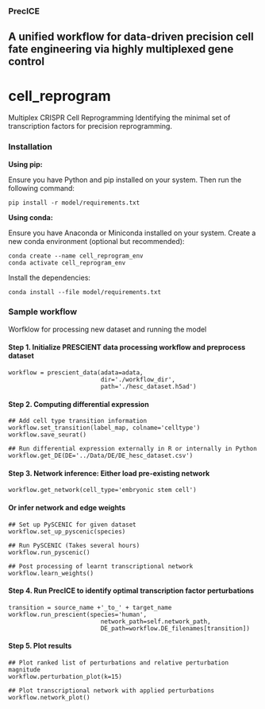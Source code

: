 ### PrecICE

## A unified workflow for data-driven precision cell fate engineering via highly multiplexed gene control

# cell_reprogram
Multiplex CRISPR Cell Reprogramming
Identifying the minimal set of transcription factors for precision reprogramming.

### Installation

**Using pip:**

Ensure you have Python and pip installed on your system. Then run the following command:

```pip install -r model/requirements.txt```

**Using conda:**

Ensure you have Anaconda or Miniconda installed on your system. Create a new conda environment (optional but recommended):

```
conda create --name cell_reprogram_env
conda activate cell_reprogram_env
```

Install the dependencies:
```
conda install --file model/requirements.txt
```





### Sample workflow


Worfklow for processing new dataset and running the model

#### Step 1. Initialize PRESCIENT data processing workflow and preprocess dataset
```
workflow = prescient_data(adata=adata,
                          dir='./workflow_dir', 
                          path='./hesc_dataset.h5ad')
```

#### Step 2. Computing differential expression
```
## Add cell type transition information
workflow.set_transition(label_map, colname='celltype')
workflow.save_seurat()

## Run differential expression externally in R or internally in Python
workflow.get_DE(DE='../Data/DE/DE_hesc_dataset.csv')
```

#### Step 3. Network inference: Either load pre-existing network
```
workflow.get_network(cell_type='embryonic stem cell')
```

#### Or infer network and edge weights
```
## Set up PySCENIC for given dataset
workflow.set_up_pyscenic(species)

## Run PySCENIC (Takes several hours)
workflow.run_pyscenic()

## Post processing of learnt transcriptional network
workflow.learn_weights()
```

#### Step 4. Run PrecICE to identify optimal transcription factor perturbations
```
transition = source_name +'_to_' + target_name
workflow.run_prescient(species='human',
                          network_path=self.network_path,
                          DE_path=workflow.DE_filenames[transition])
```

#### Step 5. Plot results
```
## Plot ranked list of perturbations and relative perturbation magnitude
workflow.perturbation_plot(k=15)

## Plot transcriptional network with applied perturbations
workflow.network_plot()
```
